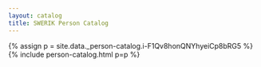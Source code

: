 ```yaml
---
layout: catalog
title: SWERIK Person Catalog
---
```

{% assign p = site.data._person-catalog.i-F1Qv8honQNYhyeiCp8bRG5 %}
{% include person-catalog.html p=p %}

